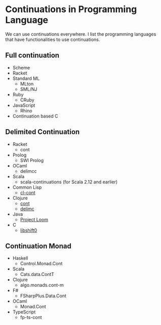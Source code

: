 # Continuations in Programming Language

We can use continuations everywhere. I list the programming languages that have functionalities to use continuations.

## Full continuation

- Scheme
- Racket
- Standard ML
  - MLton
  - SML/NJ
- Ruby
  - CRuby
- JavaScript
  - Rhino
 - Continuation based C

## Delimited Continuation

- Racket
  - cont
- Prolog
  - SWI Prolog
- OCaml
  - delimcc
- Scala
  - scala-continuations (for Scala 2.12 and earlier)
- Common Lisp
  - [cl-cont](https://common-lisp.net/project/cl-cont/)
- Clojure
  - [cont](https://clojars.org/cont)
  - [delimc](https://clojars.org/delimc)
- Java
  - [Project Loom](https://openjdk.java.net/projects/loom/)
- C
  - [libshift0](https://github.com/tilk/libshift0)

## Continuation Monad

- Haskell
  - Control.Monad.Cont
- Scala
  - Cats.data.ContT
- Clojure
  - algo.monads.cont-m
- F#
  - FSharpPlus.Data.Cont
- OCaml
  - Monad.Cont
- TypeScript
  - fp-ts-cont
